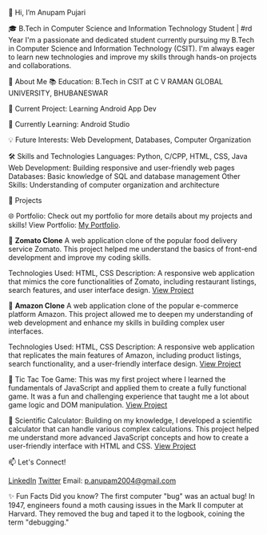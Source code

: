 👋 Hi, I’m Anupam Pujari

🎓 B.Tech in Computer Science and Information Technology Student | #rd Year
I'm a passionate and dedicated student currently pursuing my B.Tech in Computer Science and Information Technology (CSIT). 
I'm always eager to learn new technologies and improve my skills through hands-on projects and collaborations.

🌟 About Me
📚 Education: B.Tech in CSIT at C V RAMAN GLOBAL UNIVERSITY, BHUBANESWAR

🔭 Current Project: Learning Android App Dev

🌱 Currently Learning: Android Studio

💡 Future Interests: Web Development, Databases, Computer Organization

🛠️ Skills and Technologies
    Languages: Python, C/CPP, HTML, CSS, Java
    Web Development: Building responsive and user-friendly web pages
    Databases: Basic knowledge of SQL and database management
    Other Skills: Understanding of computer organization and architecture

🚀 Projects

🌐 Portfolio:
Check out my portfolio for more details about my projects and skills!
View Portfolio: [My Portfolio](https://anupam--portfolio.vercel.app).

📌 **Zomato Clone**
A web application clone of the popular food delivery service Zomato. This project helped me understand the basics of front-end development and improve my coding skills.

Technologies Used: HTML, CSS
Description: A responsive web application that mimics the core functionalities of Zomato, including restaurant listings, search features, and user interface design.
[View Project](https://github.com/anupam-pujari/ZOMATO_CLONE)

📌 **Amazon Clone**
A web application clone of the popular e-commerce platform Amazon. This project allowed me to deepen my understanding of web development and enhance my skills in building complex user interfaces.

Technologies Used: HTML, CSS
Description: A responsive web application that replicates the main features of Amazon, including product listings, search functionality, and a user-friendly interface design.
[View Project](https://github.com/anupam-pujari/amazon_clone)

📌 Tic Tac Toe Game: This was my first project where I learned the fundamentals of JavaScript and applied them to create a fully functional game. 
It was a fun and challenging experience that taught me a lot about game logic and DOM manipulation.
[View Project](https://github.com/anupam-pujari/tic-tac-toe)

📌 Scientific Calculator: Building on my knowledge, I developed a scientific calculator that can handle various complex calculations. 
This project helped me understand more advanced JavaScript concepts and how to create a user-friendly interface with HTML and CSS.
[View Project](https://github.com/anupam-pujari/scientific_calc)


📫 Let's Connect!

[LinkedIn](www.linkedin.com/in/anupam-pujari-344376254)
[Twitter](https://x.com/Anupam_253)
Email: p.anupam2004@gmail.com

✨ Fun Facts
Did you know? The first computer "bug" was an actual bug! In 1947, engineers found a moth causing issues in the Mark II computer at Harvard. They removed the bug and taped it to the logbook, coining the term "debugging."
